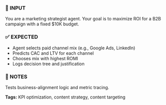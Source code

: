 ### 💬 INPUT
You are a marketing strategist agent. Your goal is to maximize ROI for a B2B campaign with a fixed $10K budget.

### ✅ EXPECTED
- Agent selects paid channel mix (e.g., Google Ads, LinkedIn)
- Predicts CAC and LTV for each channel
- Chooses mix with highest ROMI
- Logs decision tree and justification

### 🔁 NOTES
Tests business-alignment logic and metric tracing.

**Tags:** KPI optimization, content strategy, content targeting
